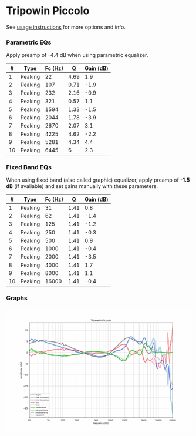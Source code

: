 # Tripowin Piccolo
See [usage instructions](https://github.com/jaakkopasanen/AutoEq#usage) for more options and info.

### Parametric EQs
Apply preamp of -4.4 dB when using parametric equalizer.

|   # | Type    |   Fc (Hz) |    Q |   Gain (dB) |
|-----|---------|-----------|------|-------------|
|   1 | Peaking |        22 | 4.69 |         1.9 |
|   2 | Peaking |       107 | 0.71 |        -1.9 |
|   3 | Peaking |       232 | 2.16 |        -0.9 |
|   4 | Peaking |       321 | 0.57 |         1.1 |
|   5 | Peaking |      1594 | 1.33 |        -1.5 |
|   6 | Peaking |      2044 | 1.78 |        -3.9 |
|   7 | Peaking |      2670 | 2.07 |         3.1 |
|   8 | Peaking |      4225 | 4.62 |        -2.2 |
|   9 | Peaking |      5281 | 4.34 |         4.4 |
|  10 | Peaking |      6445 | 6    |         2.3 |

### Fixed Band EQs
When using fixed band (also called graphic) equalizer, apply preamp of **-1.5 dB** (if available) and set gains manually with these parameters.

|   # | Type    |   Fc (Hz) |    Q |   Gain (dB) |
|-----|---------|-----------|------|-------------|
|   1 | Peaking |        31 | 1.41 |         0.8 |
|   2 | Peaking |        62 | 1.41 |        -1.4 |
|   3 | Peaking |       125 | 1.41 |        -1.2 |
|   4 | Peaking |       250 | 1.41 |        -0.3 |
|   5 | Peaking |       500 | 1.41 |         0.9 |
|   6 | Peaking |      1000 | 1.41 |        -0.4 |
|   7 | Peaking |      2000 | 1.41 |        -3.5 |
|   8 | Peaking |      4000 | 1.41 |         1.7 |
|   9 | Peaking |      8000 | 1.41 |         1.1 |
|  10 | Peaking |     16000 | 1.41 |        -0.4 |

### Graphs
![](./Tripowin%20Piccolo.png)
